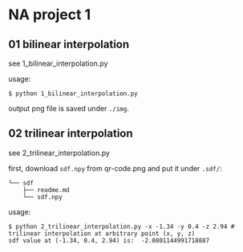 # NA project 1

## 01 bilinear interpolation

see 1_bilinear_interpolation.py

usage:

```shell
$ python 1_bilinear_interpolation.py
```

output png file is saved under `./img`.

## 02 trilinear interpolation

see 2_trilinear_interpolation.py

first, download `sdf.npy` from qr-code.png and put it under `.sdf/`:

```
└── sdf
    ├── readme.md
    └── sdf.npy
```

usage:

```shell
$ python 2_trilinear_interpolation.py -x -1.34 -y 0.4 -z 2.94 # trilinear interpolation at arbitrary point (x, y, z)
sdf value at (-1.34, 0.4, 2.94) is:  -2.0801144991718887
```